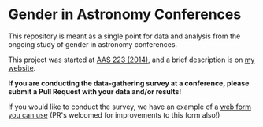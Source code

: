 # Gender in Astronomy Conferences
This repository is meant as a single point for data and analysis from the ongoing study of gender in astronomy conferences.

This project was started at [AAS 223 (2014)](http://arxiv.org/abs/1403.3091), and a brief description is on [my website](http://jradavenport.github.io/2014/11/08/gender.html).


**If you are conducting the data-gathering survey at a conference, please submit a Pull Request with your data and/or results!**

If you would like to conduct the survey, we have an example of a [web form you can use](https://github.com/jradavenport/web-form) (PR's welcomed for improvements to this form also!)
